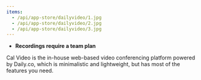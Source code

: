 ```yaml
---
items:
  - /api/app-store/dailyvideo/1.jpg
  - /api/app-store/dailyvideo/2.jpg
  - /api/app-store/dailyvideo/3.jpg
---
```


- **Recordings require a team plan**

Cal Video is the in-house web-based video conferencing platform powered by Daily.co, which is minimalistic and lightweight, but has most of the features you need.
